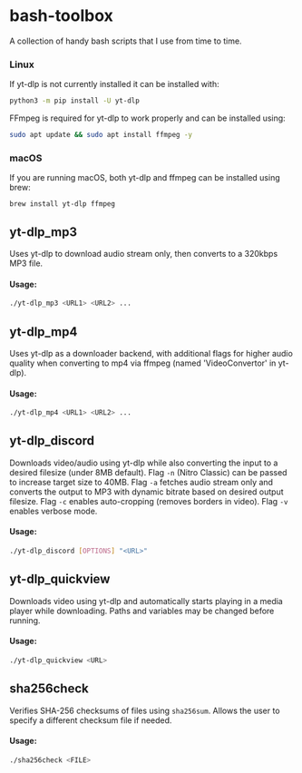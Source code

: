 # bash-toolbox
A collection of handy bash scripts that I use from time to time.

### Linux
If yt-dlp is not currently installed it can be installed with:
```bash
python3 -m pip install -U yt-dlp
```
FFmpeg is required for yt-dlp to work properly and can be installed using:
```bash
sudo apt update && sudo apt install ffmpeg -y
```
### macOS
If you are running macOS, both yt-dlp and ffmpeg can be installed using brew:
```
brew install yt-dlp ffmpeg
```

## yt-dlp_mp3
Uses yt-dlp to download audio stream only, then converts to a 320kbps MP3 file.

#### Usage:
```bash
./yt-dlp_mp3 <URL1> <URL2> ...
```

## yt-dlp_mp4
Uses yt-dlp as a downloader backend, with additional flags for higher audio quality when converting to mp4 via ffmpeg (named 'VideoConvertor' in yt-dlp).

#### Usage:
```bash
./yt-dlp_mp4 <URL1> <URL2> ...
```

## yt-dlp_discord
Downloads video/audio using yt-dlp while also converting the input to a desired filesize (under 8MB default). Flag `-n` (Nitro Classic) can be passed to increase target size to 40MB. Flag `-a` fetches audio stream only and converts the output to MP3 with dynamic bitrate based on desired output filesize. Flag `-c` enables auto-cropping (removes borders in video). Flag `-v` enables verbose mode.

#### Usage:
```bash
./yt-dlp_discord [OPTIONS] "<URL>"
```

## yt-dlp_quickview
Downloads video using yt-dlp and automatically starts playing in a media player while downloading. Paths and variables may be changed before running.

#### Usage:
```bash
./yt-dlp_quickview <URL>
```

## sha256check
Verifies SHA-256 checksums of files using `sha256sum`. Allows the user to specify a different checksum file if needed.

#### Usage:
```bash
./sha256check <FILE>
```
